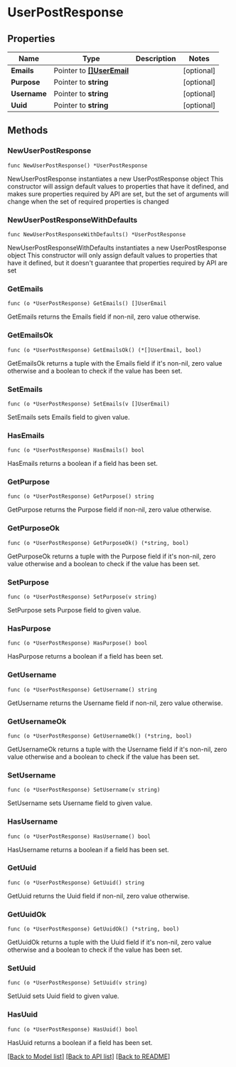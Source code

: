 # UserPostResponse

## Properties

Name | Type | Description | Notes
------------ | ------------- | ------------- | -------------
**Emails** | Pointer to [**[]UserEmail**](UserEmail.md) |  | [optional]
**Purpose** | Pointer to **string** |  | [optional]
**Username** | Pointer to **string** |  | [optional]
**Uuid** | Pointer to **string** |  | [optional]

## Methods

### NewUserPostResponse

`func NewUserPostResponse() *UserPostResponse`

NewUserPostResponse instantiates a new UserPostResponse object
This constructor will assign default values to properties that have it defined,
and makes sure properties required by API are set, but the set of arguments
will change when the set of required properties is changed

### NewUserPostResponseWithDefaults

`func NewUserPostResponseWithDefaults() *UserPostResponse`

NewUserPostResponseWithDefaults instantiates a new UserPostResponse object
This constructor will only assign default values to properties that have it defined,
but it doesn't guarantee that properties required by API are set

### GetEmails

`func (o *UserPostResponse) GetEmails() []UserEmail`

GetEmails returns the Emails field if non-nil, zero value otherwise.

### GetEmailsOk

`func (o *UserPostResponse) GetEmailsOk() (*[]UserEmail, bool)`

GetEmailsOk returns a tuple with the Emails field if it's non-nil, zero value otherwise
and a boolean to check if the value has been set.

### SetEmails

`func (o *UserPostResponse) SetEmails(v []UserEmail)`

SetEmails sets Emails field to given value.

### HasEmails

`func (o *UserPostResponse) HasEmails() bool`

HasEmails returns a boolean if a field has been set.

### GetPurpose

`func (o *UserPostResponse) GetPurpose() string`

GetPurpose returns the Purpose field if non-nil, zero value otherwise.

### GetPurposeOk

`func (o *UserPostResponse) GetPurposeOk() (*string, bool)`

GetPurposeOk returns a tuple with the Purpose field if it's non-nil, zero value otherwise
and a boolean to check if the value has been set.

### SetPurpose

`func (o *UserPostResponse) SetPurpose(v string)`

SetPurpose sets Purpose field to given value.

### HasPurpose

`func (o *UserPostResponse) HasPurpose() bool`

HasPurpose returns a boolean if a field has been set.

### GetUsername

`func (o *UserPostResponse) GetUsername() string`

GetUsername returns the Username field if non-nil, zero value otherwise.

### GetUsernameOk

`func (o *UserPostResponse) GetUsernameOk() (*string, bool)`

GetUsernameOk returns a tuple with the Username field if it's non-nil, zero value otherwise
and a boolean to check if the value has been set.

### SetUsername

`func (o *UserPostResponse) SetUsername(v string)`

SetUsername sets Username field to given value.

### HasUsername

`func (o *UserPostResponse) HasUsername() bool`

HasUsername returns a boolean if a field has been set.

### GetUuid

`func (o *UserPostResponse) GetUuid() string`

GetUuid returns the Uuid field if non-nil, zero value otherwise.

### GetUuidOk

`func (o *UserPostResponse) GetUuidOk() (*string, bool)`

GetUuidOk returns a tuple with the Uuid field if it's non-nil, zero value otherwise
and a boolean to check if the value has been set.

### SetUuid

`func (o *UserPostResponse) SetUuid(v string)`

SetUuid sets Uuid field to given value.

### HasUuid

`func (o *UserPostResponse) HasUuid() bool`

HasUuid returns a boolean if a field has been set.

[[Back to Model list]](../README.md#documentation-for-models) [[Back to API list]](../README.md#documentation-for-api-endpoints) [[Back to README]](../README.md)
